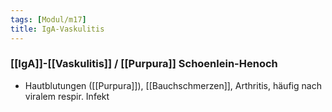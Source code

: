 ```yaml
---
tags: [Modul/m17]
title: IgA-Vaskulitis
---
```

### [[IgA]]-[[Vaskulitis]] / [[Purpura]] Schoenlein-Henoch
- Hautblutungen ([[Purpura]]), [[Bauchschmerzen]], Arthritis, häufig nach viralem respir. Infekt